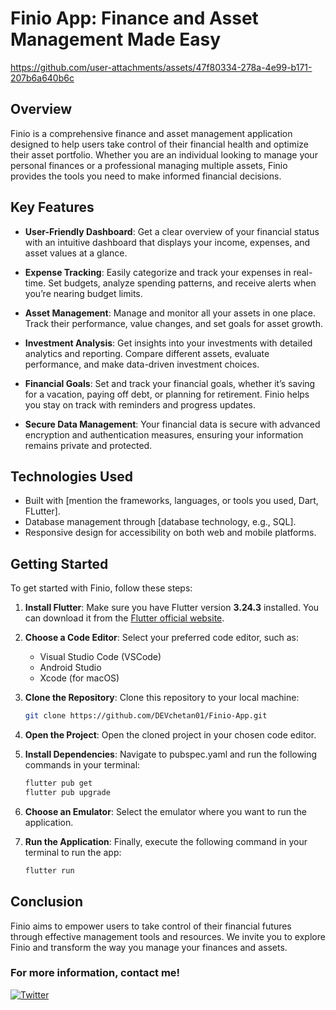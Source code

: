 # Finio App: Finance and Asset Management Made Easy

https://github.com/user-attachments/assets/47f80334-278a-4e99-b171-207b6a640b6c

## Overview

Finio is a comprehensive finance and asset management application designed to help users take control of their financial health and optimize their asset portfolio. Whether you are an individual looking to manage your personal finances or a professional managing multiple assets, Finio provides the tools you need to make informed financial decisions.

## Key Features

- **User-Friendly Dashboard**: Get a clear overview of your financial status with an intuitive dashboard that displays your income, expenses, and asset values at a glance.

- **Expense Tracking**: Easily categorize and track your expenses in real-time. Set budgets, analyze spending patterns, and receive alerts when you’re nearing budget limits.

- **Asset Management**: Manage and monitor all your assets in one place. Track their performance, value changes, and set goals for asset growth.

- **Investment Analysis**: Get insights into your investments with detailed analytics and reporting. Compare different assets, evaluate performance, and make data-driven investment choices.

- **Financial Goals**: Set and track your financial goals, whether it’s saving for a vacation, paying off debt, or planning for retirement. Finio helps you stay on track with reminders and progress updates.

- **Secure Data Management**: Your financial data is secure with advanced encryption and authentication measures, ensuring your information remains private and protected.

## Technologies Used

- Built with [mention the frameworks, languages, or tools you used, Dart, FLutter].
- Database management through [database technology, e.g., SQL].
- Responsive design for accessibility on both web and mobile platforms.

## Getting Started

To get started with Finio, follow these steps:

1. **Install Flutter**: Make sure you have Flutter version **3.24.3** installed. You can download it from the [Flutter official website](https://flutter.dev/docs/get-started/install).

2. **Choose a Code Editor**: Select your preferred code editor, such as:
   - Visual Studio Code (VSCode)
   - Android Studio
   - Xcode (for macOS)

3. **Clone the Repository**: Clone this repository to your local machine:

   ```bash
   git clone https://github.com/DEVchetan01/Finio-App.git
4. **Open the Project**: Open the cloned project in your chosen code editor.
5. **Install Dependencies**: Navigate to pubspec.yaml and run the following commands in your terminal:
   ```bash
   flutter pub get
   flutter pub upgrade
6. **Choose an Emulator**: Select the emulator where you want to run the application.
7. **Run the Application**: Finally, execute the following command in your terminal to run the app:
   ```bash
   flutter run
## Conclusion

Finio aims to empower users to take control of their financial futures through effective management tools and resources. We invite you to explore Finio and transform the way you manage your finances and assets.
### For more information, contact me!

[![Twitter](https://img.shields.io/badge/Twitter-@ChetanDoesDev-1DA1F2?style=flat&logo=twitter&logoColor=white)](https://x.com/ChetanDoesDev)
